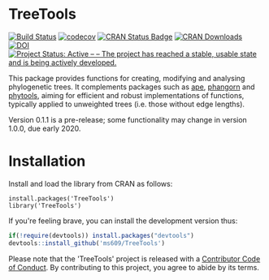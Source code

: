 # TreeTools

[![Build Status](https://travis-ci.org/ms609/TreeTools.svg?branch=master)](https://travis-ci.org/ms609/TreeTools)
[![codecov](https://codecov.io/gh/ms609/TreeTools/branch/master/graph/badge.svg)](https://codecov.io/gh/ms609/TreeTools)
[![CRAN Status Badge](http://www.r-pkg.org/badges/version/TreeTools)](https://cran.r-project.org/package=TreeTools)
[![CRAN Downloads](http://cranlogs.r-pkg.org/badges/TreeTools)](https://cran.r-project.org/package=TreeTools)
[![DOI](https://zenodo.org/badge/DOI/10.5281/zenodo.3522726.svg)](http://doi.org/10.5281/zenodo.3522725)<!--[![Project Status: Inactive – The project has reached a stable, usable state but is no longer being actively developed; support/maintenance will be provided as time allows.](http://www.repostatus.org/badges/latest/inactive.svg)](http://www.repostatus.org/#inactive)
-->
[![Project Status: Active – – The project has reached a stable, usable state and is being actively developed.](http://www.repostatus.org/badges/latest/active.svg)](http://www.repostatus.org/#active)

This package provides functions for creating, modifying and analysing 
phylogenetic trees.  It complements packages such as 
[ape](https://cran.r-project.org/package=ape),
[phangorn](https://cran.r-project.org/package=phangorn) and
[phytools](https://cran.r-project.org/package=phytools),
aiming for efficient and robust implementations of functions, typically
applied to unweighted trees (i.e. those without edge lengths).

Version 0.1.1 is a pre-release; some functionality may change in version 1.0.0,
due early 2020.

# Installation

Install and load the library from CRAN as follows:
```
install.packages('TreeTools')
library('TreeTools')
```

If you're feeling brave, you can install the development version thus:
```r
if(!require(devtools)) install.packages("devtools")
devtools::install_github('ms609/TreeTools')
```

Please note that the 'TreeTools' project is released with a
[Contributor Code of Conduct](CODE_OF_CONDUCT.md).
By contributing to this project, you agree to abide by its terms.
